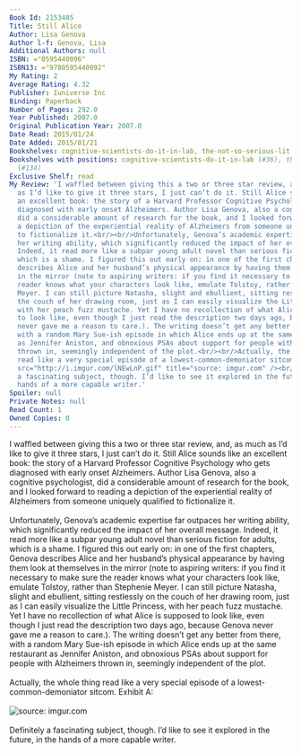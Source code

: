 ```yaml
---
Book Id: 2153405
Title: Still Alice
Author: Lisa Genova
Author l-f: Genova, Lisa
Additional Authors: null
ISBN: ="0595440096"
ISBN13: ="9780595440092"
My Rating: 2
Average Rating: 4.32
Publisher: Iuniverse Inc
Binding: Paperback
Number of Pages: 292.0
Year Published: 2007.0
Original Publication Year: 2007.0
Date Read: 2015/01/24
Date Added: 2015/01/21
Bookshelves: cognitive-scientists-do-it-in-lab, the-not-so-serious-lit
Bookshelves with positions: cognitive-scientists-do-it-in-lab (#36), the-not-so-serious-lit
  (#134)
Exclusive Shelf: read
My Review: 'I waffled between giving this a two or three star review, and, as much
  as I’d like to give it three stars, I just can’t do it. Still Alice sounds like
  an excellent book: the story of a Harvard Professor Cognitive Psychology who gets
  diagnosed with early onset Alzheimers. Author Lisa Genova, also a cognitive psychologist,
  did a considerable amount of research for the book, and I looked forward to reading
  a depiction of the experiential reality of Alzheimers from someone uniquely qualified
  to fictionalize it.<br/><br/>Unfortunately, Genova’s academic expertise far outpaces
  her writing ability, which significantly reduced the impact of her overall message.
  Indeed, it read more like a subpar young adult novel than serious fiction for adults,
  which is a shame. I figured this out early on: in one of the first chapters, Genova
  describes Alice and her husband’s physical appearance by having them look at themselves
  in the mirror (note to aspiring writers: if you find it necessary to make sure the
  reader knows what your characters look like, emulate Tolstoy, rather than Stephenie
  Meyer. I can still picture Natasha, slight and ebullient, sitting restlessly on
  the couch of her drawing room, just as I can easily visualize the Little Princess,
  with her peach fuzz mustache. Yet I have no recollection of what Alice is supposed
  to look like, even though I just read the description two days ago, because Genova
  never gave me a reason to care.). The writing doesn’t get any better from there,
  with a random Mary Sue-ish episode in which Alice ends up at the same restaurant
  as Jennifer Aniston, and obnoxious PSAs about support for people with Alzheimers
  thrown in, seemingly independent of the plot.<br/><br/>Actually, the whole thing
  read like a very special episode of a lowest-common-demoniator sitcom. Exhibit A:<br/><br/><img
  src="http://i.imgur.com/lNEwLnP.gif" title="source: imgur.com" /><br/><br/>Definitely
  a fascinating subject, though. I’d like to see it explored in the future, in the
  hands of a more capable writer.'
Spoiler: null
Private Notes: null
Read Count: 1
Owned Copies: 0
---
```


I waffled between giving this a two or three star review, and, as much as I’d like to give it three stars, I just can’t do it. Still Alice sounds like an excellent book: the story of a Harvard Professor Cognitive Psychology who gets diagnosed with early onset Alzheimers. Author Lisa Genova, also a cognitive psychologist, did a considerable amount of research for the book, and I looked forward to reading a depiction of the experiential reality of Alzheimers from someone uniquely qualified to fictionalize it.<br/><br/>Unfortunately, Genova’s academic expertise far outpaces her writing ability, which significantly reduced the impact of her overall message. Indeed, it read more like a subpar young adult novel than serious fiction for adults, which is a shame. I figured this out early on: in one of the first chapters, Genova describes Alice and her husband’s physical appearance by having them look at themselves in the mirror (note to aspiring writers: if you find it necessary to make sure the reader knows what your characters look like, emulate Tolstoy, rather than Stephenie Meyer. I can still picture Natasha, slight and ebullient, sitting restlessly on the couch of her drawing room, just as I can easily visualize the Little Princess, with her peach fuzz mustache. Yet I have no recollection of what Alice is supposed to look like, even though I just read the description two days ago, because Genova never gave me a reason to care.). The writing doesn’t get any better from there, with a random Mary Sue-ish episode in which Alice ends up at the same restaurant as Jennifer Aniston, and obnoxious PSAs about support for people with Alzheimers thrown in, seemingly independent of the plot.<br/><br/>Actually, the whole thing read like a very special episode of a lowest-common-demoniator sitcom. Exhibit A:<br/><br/><img src="http://i.imgur.com/lNEwLnP.gif" title="source: imgur.com" /><br/><br/>Definitely a fascinating subject, though. I’d like to see it explored in the future, in the hands of a more capable writer.